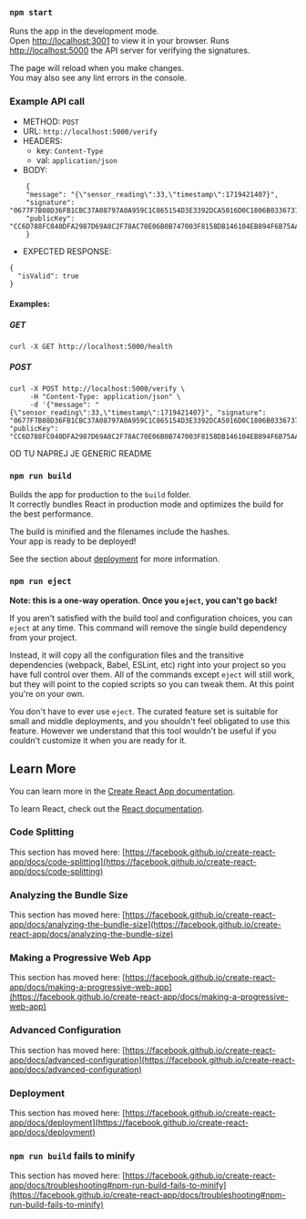 ### `npm start`

Runs the app in the development mode.\
Open [http://localhost:3001](http://localhost:3001) to view it in your browser.
Runs [http://localhost:5000](http://localhost:5000) the API server for verifying the signatures.

The page will reload when you make changes.\
You may also see any lint errors in the console.

### Example API call
- METHOD: `POST`
- URL: `http://localhost:5000/verify`
- HEADERS:
    - key: `Content-Type`
    - val: `application/json`
- BODY:
```
    {
    "message": "{\"sensor_reading\":33,\"timestamp\":1719421407}",
    "signature": "0677F7B08D36FB1CBC37A08797A0A959C1C865154D3E3392DCA5016D0C1806B0336737F0ABACCD3E3A1CEFFF44F004151D0505D8ECEF885559EA4A26D4304E4F",
    "publicKey": "CC6D788FC040DFA2987D69A8C2F78AC70E06B0B747003F8158DB146104EB894F6B75AA1531E1B813148EBDF1E0DB3AF409C8B1D7EB8B1C6C23C6B61EF75E262B"
    }
```
- EXPECTED RESPONSE:
```
{
  "isValid": true
}
```

#### Examples:
##### GET
`curl -X GET http://localhost:5000/health`
##### POST
```
curl -X POST http://localhost:5000/verify \
     -H "Content-Type: application/json" \
     -d '{"message": "{\"sensor_reading\":33,\"timestamp\":1719421407}", "signature": "0677F7B08D36FB1CBC37A08797A0A959C1C865154D3E3392DCA5016D0C1806B0336737F0ABACCD3E3A1CEFFF44F004151D0505D8ECEF885559EA4A26D4304E4F", "publicKey": "CC6D788FC040DFA2987D69A8C2F78AC70E06B0B747003F8158DB146104EB894F6B75AA1531E1B813148EBDF1E0DB3AF409C8B1D7EB8B1C6C23C6B61EF75E262B"}'

```

OD TU NAPREJ JE GENERIC README

### `npm run build`

Builds the app for production to the `build` folder.\
It correctly bundles React in production mode and optimizes the build for the best performance.

The build is minified and the filenames include the hashes.\
Your app is ready to be deployed!

See the section about [deployment](https://facebook.github.io/create-react-app/docs/deployment) for more information.

### `npm run eject`

**Note: this is a one-way operation. Once you `eject`, you can't go back!**

If you aren't satisfied with the build tool and configuration choices, you can `eject` at any time. This command will remove the single build dependency from your project.

Instead, it will copy all the configuration files and the transitive dependencies (webpack, Babel, ESLint, etc) right into your project so you have full control over them. All of the commands except `eject` will still work, but they will point to the copied scripts so you can tweak them. At this point you're on your own.

You don't have to ever use `eject`. The curated feature set is suitable for small and middle deployments, and you shouldn't feel obligated to use this feature. However we understand that this tool wouldn't be useful if you couldn't customize it when you are ready for it.

## Learn More

You can learn more in the [Create React App documentation](https://facebook.github.io/create-react-app/docs/getting-started).

To learn React, check out the [React documentation](https://reactjs.org/).

### Code Splitting

This section has moved here: [https://facebook.github.io/create-react-app/docs/code-splitting](https://facebook.github.io/create-react-app/docs/code-splitting)

### Analyzing the Bundle Size

This section has moved here: [https://facebook.github.io/create-react-app/docs/analyzing-the-bundle-size](https://facebook.github.io/create-react-app/docs/analyzing-the-bundle-size)

### Making a Progressive Web App

This section has moved here: [https://facebook.github.io/create-react-app/docs/making-a-progressive-web-app](https://facebook.github.io/create-react-app/docs/making-a-progressive-web-app)

### Advanced Configuration

This section has moved here: [https://facebook.github.io/create-react-app/docs/advanced-configuration](https://facebook.github.io/create-react-app/docs/advanced-configuration)

### Deployment

This section has moved here: [https://facebook.github.io/create-react-app/docs/deployment](https://facebook.github.io/create-react-app/docs/deployment)

### `npm run build` fails to minify

This section has moved here: [https://facebook.github.io/create-react-app/docs/troubleshooting#npm-run-build-fails-to-minify](https://facebook.github.io/create-react-app/docs/troubleshooting#npm-run-build-fails-to-minify)

